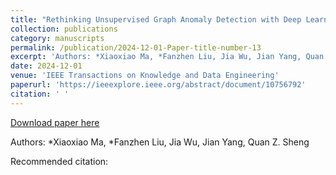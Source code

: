 ```yaml
---
title: "Rethinking Unsupervised Graph Anomaly Detection with Deep Learning: Residuals and Objectives"
collection: publications
category: manuscripts
permalink: /publication/2024-12-01-Paper-title-number-13
excerpt: 'Authors: *Xiaoxiao Ma, *Fanzhen Liu, Jia Wu, Jian Yang, Quan Z. Sheng'
date: 2024-12-01
venue: 'IEEE Transactions on Knowledge and Data Engineering'
paperurl: 'https://ieeexplore.ieee.org/abstract/document/10756792'
citation: ' '
---
```


<a href='https://ieeexplore.ieee.org/abstract/document/10756792'>Download paper here</a>

Authors: *Xiaoxiao Ma, *Fanzhen Liu, Jia Wu, Jian Yang, Quan Z. Sheng

Recommended citation:  